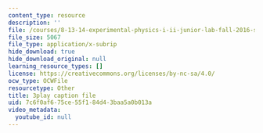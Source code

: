 ```yaml
---
content_type: resource
description: ''
file: /courses/8-13-14-experimental-physics-i-ii-junior-lab-fall-2016-spring-2017/7c6f0af675ce55f184d43baa5a0b013a_fuHgW6Z4nW0.vtt
file_size: 5067
file_type: application/x-subrip
hide_download: true
hide_download_original: null
learning_resource_types: []
license: https://creativecommons.org/licenses/by-nc-sa/4.0/
ocw_type: OCWFile
resourcetype: Other
title: 3play caption file
uid: 7c6f0af6-75ce-55f1-84d4-3baa5a0b013a
video_metadata:
  youtube_id: null
---
```

